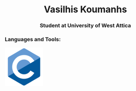<h1 align="center">Vasilhis Koumanhs</h1>
<h3 align="center">Student at University of West Attica</h3>

<h3 align="left">Languages and Tools:</h3>
<p align="left"> <a target="_blank" rel="noreferrer"> <img src="https://raw.githubusercontent.com/devicons/devicon/master/icons/c/c-original.svg" alt="c" width="120" height="120"/> </a> </p>
